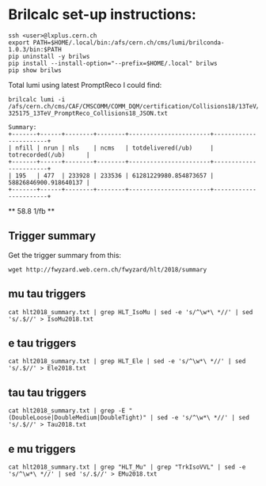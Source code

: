 # Brilcalc set-up instructions:

    ssh <user>@lxplus.cern.ch
    export PATH=$HOME/.local/bin:/afs/cern.ch/cms/lumi/brilconda-1.0.3/bin:$PATH
    pip uninstall -y brilws
    pip install --install-option="--prefix=$HOME/.local" brilws
    pip show brilws

Total lumi using latest PromptReco I could find:

    brilcalc lumi -i /afs/cern.ch/cms/CAF/CMSCOMM/COMM_DQM/certification/Collisions18/13TeV/PromptReco/Cert_314472-325175_13TeV_PromptReco_Collisions18_JSON.txt

    Summary:
    +-------+------+--------+--------+-----------------------+-----------------------+
    | nfill | nrun | nls    | ncms   | totdelivered(/ub)     | totrecorded(/ub)      |
    +-------+------+--------+--------+-----------------------+-----------------------+
    | 195   | 477  | 233928 | 233536 | 61281229980.854873657 | 58826846900.918640137 |
    +-------+------+--------+--------+-----------------------+-----------------------+

** 58.8 1/fb **

## Trigger summary
Get the trigger summary from this:

    wget http://fwyzard.web.cern.ch/fwyzard/hlt/2018/summary


## mu tau triggers

    cat hlt2018_summary.txt | grep HLT_IsoMu | sed -e 's/^\w*\ *//' | sed 's/.$//' > IsoMu2018.txt

## e tau triggers

    cat hlt2018_summary.txt | grep HLT_Ele | sed -e 's/^\w*\ *//' | sed 's/.$//' > Ele2018.txt

## tau tau triggers

    cat hlt2018_summary.txt | grep -E "(DoubleLoose|DoubleMedium|DoubleTight)" | sed -e 's/^\w*\ *//' | sed 's/.$//' > Tau2018.txt

## e mu triggers
    
    cat hlt2018_summary.txt | grep "HLT_Mu" | grep "TrkIsoVVL" | sed -e 's/^\w*\ *//' | sed 's/.$//' > EMu2018.txt
